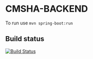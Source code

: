 CMSHA-BACKEND
=============

To run use `mvn spring-boot:run`

Build status
------------

[![Build Status](https://travis-ci.org/Sonicity/cmsha-backend.svg?branch=master)](https://travis-ci.org/Sonicity/cmsha-backend)
